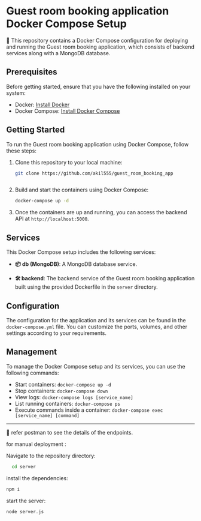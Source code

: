 # Guest room booking application Docker Compose Setup

🚀 This repository contains a Docker Compose configuration for deploying and running the Guest room booking application, which consists of backend services along with a MongoDB database.

## Prerequisites

Before getting started, ensure that you have the following installed on your system:

- Docker: [Install Docker](https://docs.docker.com/get-docker/)
- Docker Compose: [Install Docker Compose](https://docs.docker.com/compose/install/)

## Getting Started

To run the Guest room booking application using Docker Compose, follow these steps:

1. Clone this repository to your local machine:

   ```bash
   git clone https://github.com/akil555/guest_room_booking_app
   ```
   ```

2. Build and start the containers using Docker Compose:

   ```bash
   docker-compose up -d
   ```

3. Once the containers are up and running, you can access the backend API at `http://localhost:5000`.

## Services

This Docker Compose setup includes the following services:

- **📦 db (MongoDB)**: A MongoDB database service.

- **🛠️ backend**: The backend service of the Guest room booking application built using the provided Dockerfile in the `server` directory.

## Configuration

The configuration for the application and its services can be found in the `docker-compose.yml` file. You can customize the ports, volumes, and other settings according to your requirements.

## Management

To manage the Docker Compose setup and its services, you can use the following commands:

- Start containers: `docker-compose up -d`
- Stop containers: `docker-compose down`
- View logs: `docker-compose logs [service_name]`
- List running containers: `docker-compose ps`
- Execute commands inside a container: `docker-compose exec [service_name] [command]`
--- 


🚀 refer postman to see the details of the endpoints.

for manual deployment :

Navigate to the repository directory:

 ```bash
   cd server
   ```

install the dependencies:

   ```bash
npm i
   ```

start the server:

   ```bash
 node server.js
   ```